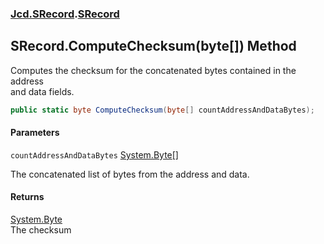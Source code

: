 ### [Jcd.SRecord](Jcd.SRecord.md 'Jcd.SRecord').[SRecord](Jcd.SRecord.SRecord.md 'Jcd.SRecord.SRecord')

## SRecord.ComputeChecksum(byte[]) Method

Computes the checksum for the concatenated bytes contained in the address  
and data fields.

```csharp
public static byte ComputeChecksum(byte[] countAddressAndDataBytes);
```
#### Parameters

<a name='Jcd.SRecord.SRecord.ComputeChecksum(byte[]).countAddressAndDataBytes'></a>

`countAddressAndDataBytes` [System.Byte](https://docs.microsoft.com/en-us/dotnet/api/System.Byte 'System.Byte')[[]](https://docs.microsoft.com/en-us/dotnet/api/System.Array 'System.Array')

The concatenated list of bytes from the address and data.

#### Returns
[System.Byte](https://docs.microsoft.com/en-us/dotnet/api/System.Byte 'System.Byte')  
The checksum